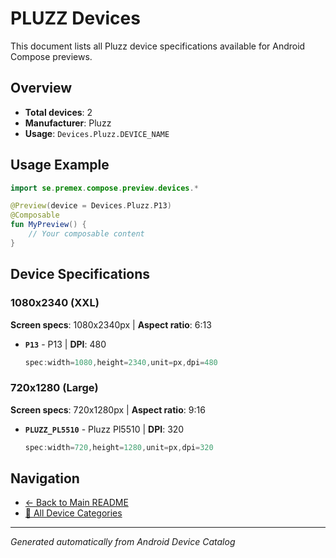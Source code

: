 # PLUZZ Devices

This document lists all Pluzz device specifications available for Android Compose previews.

## Overview

- **Total devices**: 2
- **Manufacturer**: Pluzz
- **Usage**: `Devices.Pluzz.DEVICE_NAME`

## Usage Example

```kotlin
import se.premex.compose.preview.devices.*

@Preview(device = Devices.Pluzz.P13)
@Composable
fun MyPreview() {
    // Your composable content
}
```

## Device Specifications

### 1080x2340 (XXL)

**Screen specs**: 1080x2340px | **Aspect ratio**: 6:13

- **`P13`** - P13 | **DPI**: 480
  ```kotlin
  spec:width=1080,height=2340,unit=px,dpi=480
  ```

### 720x1280 (Large)

**Screen specs**: 720x1280px | **Aspect ratio**: 9:16

- **`PLUZZ_PL5510`** - Pluzz Pl5510 | **DPI**: 320
  ```kotlin
  spec:width=720,height=1280,unit=px,dpi=320
  ```

## Navigation

- [← Back to Main README](../../README.md)
- [📱 All Device Categories](../README.md)

---
*Generated automatically from Android Device Catalog*
